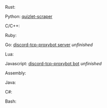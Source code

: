 Rust:

Python: [quizlet-scraper](https://github.com/ashton0223/quizlet-scraper)

C/C++:

Ruby:

Go: [discord-tcp-proxybot server](https://github.com/ashton0223/discord-tcp-proxybot/tree/master/server) *unfinished*

Lua:

Javascript: [discord-tcp-proxybot bot](https://github.com/ashton0223/discord-tcp-proxybot/tree/master/bot) *unfinished*

Assembly:

Java:

C#:

Bash: 
